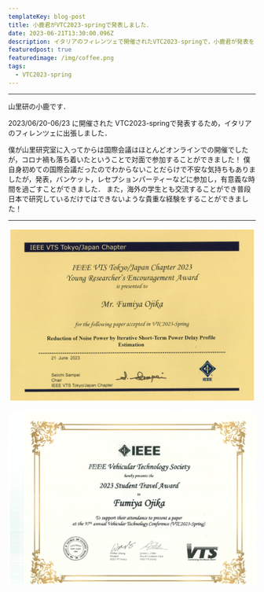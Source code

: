 ```yaml
---
templateKey: blog-post
title: 小鹿君がVTC2023-springで発表しました．
date: 2023-06-21T13:30:00.096Z
description: イタリアのフィレンツェで開催されたVTC2023-springで，小鹿君が発表をしてきました．
featuredpost: true
featuredimage: /img/coffee.png
tags:
  - VTC2023-spring
---
```


---

山里研の小鹿です．

2023/06/20-06/23 に開催された VTC2023-springで発表するため，イタリアのフィレンツェに出張しました．

僕が山里研究室に入ってからは国際会議はほとんどオンラインでの開催でしたが，コロナ禍も落ち着いたということで対面で参加することができました！
僕自身初めての国際会議だったのでわからないことだらけで不安な気持ちもありましたが，発表，バンケット，レセプションパーティーなどに参加し，有意義な時間を過ごすことができました．
また，海外の学生とも交流することができ普段日本で研究しているだけではできないような貴重な経験をすることができました！

---

![IEEE VTS Tokyo/Japan Chapter Young Researchers' Encouragement Award](20230621-VTS-Award.png)

![VTC2023 Student Travel Award](20230621-Student-travel-award.png)
